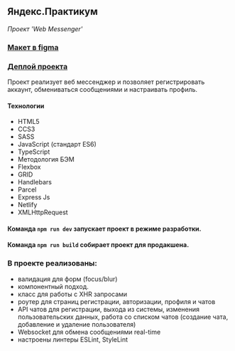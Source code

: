## Яндекс.Практикум
*Проект 'Web Messenger'*

### [Макет в figma](https://www.figma.com/file/APqAFWbtnbajjsNBkbmESg/Мессенджер?node-id=25%3A1215)

### [Деплой проекта](https://chimerical-tartufo-920604.netlify.app/up_/chats/chats.html)

Проект реализует веб мессенджер и позволяет регистрировать аккаунт, обмениваться сообщениями и настраивать профиль.

#### Технологии
+ HTML5
+ CCS3
+ SASS
+ JavaScript (стандарт ES6)
+ TypeScript
+ Методология БЭМ
+ Flexbox
+ GRID
+ Handlebars
+ Parcel
+ Express Js
+ Netlify
+ XMLHttpRequest

#### Команда `npm run dev` запускает проект в режиме разработки.
#### Команда `npm run build` собирает проект для продакшена.

### В проекте реализованы:
- валидация для форм (focus/blur)
- компонентный подход.
- класс для работы с XHR запросами
- роутер для страниц регистрации, авторизации, профиля и чатов
- API чатов для регистрации, выхода из системы, изменения пользовательских данных, работа со списком чатов (создание чата, добавление и удаление пользователя)
- Websocket для обмена сообщениями real-time
- настроены линтеры ESLint, StyleLint
